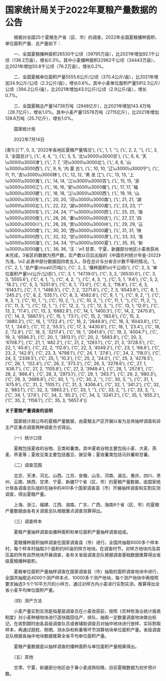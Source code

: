 # 国家统计局关于2022年夏粮产量数据的公告

　　根据对全国25个夏粮生产省（区、市）的调查，2022年全国夏粮播种面积、单位面积产量、总产量如下：

　　一、全国夏粮播种面积26530千公顷（39795万亩），比2021年增加92.1千公顷（138.2万亩），增长0.3%。其中小麦播种面积22962千公顷（34443万亩），比2021年增加50.8千公顷（76.2万亩），增长0.2%。

　　二、全国夏粮单位面积产量5555.6公斤/公顷（370.4公斤/亩），比2021年增加34.9公斤/公顷（2.3公斤/亩），增长0.6%。其中小麦单位面积产量5912.3公斤/公顷（394.2公斤/亩），比2021年增加43.0公斤/公顷（2.9公斤/亩），增长0.7%。

　　三、全国夏粮总产量14739万吨（2948亿斤），比2021年增加143.4万吨（28.7亿斤），增长1.0%。其中小麦产量13576万吨（2715亿斤），比2021年增加128.6万吨（25.7亿斤），增长1.0%。

　　国家统计局 

　　2022年7月14日

[表1]
[('T', 0, 3, '2022年各地区夏粮产量情况'), ('L', 1, 1, ''), ('L', 2, 2, ''), ('L', 3, 3, '全国总计'), ('L', 4, 4, ''), ('L', 5, 5, '北\u3000\u3000京'), ('L', 6, 6, '天\u3000\u3000津'), ('L', 7, 7, '河\u3000\u3000北'), ('L', 8, 8, '山\u3000\u3000西'), ('L', 9, 9, '内 蒙 古'), ('L', 10, 10, '辽\u3000\u3000宁'), ('L', 11, 11, '吉\u3000\u3000林'), ('L', 12, 12, '黑 龙 江'), ('L', 13, 13, '上\u3000\u3000海'), ('L', 14, 14, '江\u3000\u3000苏'), ('L', 15, 15, '浙\u3000\u3000江'), ('L', 16, 16, '安\u3000\u3000徽'), ('L', 17, 17, '福\u3000\u3000建'), ('L', 18, 18, '江\u3000\u3000西'), ('L', 19, 19, '山\u3000\u3000东'), ('L', 20, 20, '河\u3000\u3000南'), ('L', 21, 21, '湖\u3000\u3000北'), ('L', 22, 22, '湖\u3000\u3000南'), ('L', 23, 23, '广\u3000\u3000东'), ('L', 24, 24, '广\u3000\u3000西'), ('L', 25, 25, '海\u3000\u3000南'), ('L', 26, 26, '重\u3000\u3000庆'), ('L', 27, 27, '四\u3000\u3000川'), ('L', 28, 28, '贵\u3000\u3000州'), ('L', 29, 29, '云\u3000\u3000南'), ('L', 30, 30, '西\u3000\u3000藏'), ('L', 31, 31, '陕\u3000\u3000西'), ('L', 32, 32, '甘\u3000\u3000肃'), ('L', 33, 33, '青\u3000\u3000海'), ('L', 34, 34, '宁\u3000\u3000夏'), ('L', 35, 35, '新\u3000\u3000疆'), ('L', 36, 36, '注：\n1.甘肃、宁夏、新疆部分地区小麦收获尚未完成，3省区的数据为预产数，实产数以日后出版的《中国农村统计年鉴-2022》为准。\n2.此表中部分数据因四舍五入，存在总计与分省合计数不等的情况。'), ('C', 2, 1, '总产量\n\xa0(万吨)'), ('C', 2, 2, '播种面积\n(千公顷)'), ('C', 2, 3, '单位面积产量\n(公斤/公顷)'), ('C', 3, 1, '14739.0'), ('C', 3, 2, '26530.0'), ('C', 3, 3, '5555.6'), ('C', 4, 1, ''), ('C', 4, 2, ''), ('C', 4, 3, ''), ('C', 5, 1, '9.6'), ('C', 5, 2, '18.2'), ('C', 5, 3, '5251.9'), ('C', 6, 1, '73.0'), ('C', 6, 2, '118.8'), ('C', 6, 3, '6143.1'), ('C', 7, 1, '1486.5'), ('C', 7, 2, '2271.6'), ('C', 7, 3, '6543.6'), ('C', 8, 1, '245.2'), ('C', 8, 2, '535.1'), ('C', 8, 3, '4582.8'), ('C', 9, 1, ''), ('C', 9, 2, ''), ('C', 9, 3, ''), ('C', 10, 1, ''), ('C', 10, 2, ''), ('C', 10, 3, ''), ('C', 11, 1, ''), ('C', 11, 2, ''), ('C', 11, 3, ''), ('C', 12, 1, ''), ('C', 12, 2, ''), ('C', 12, 3, ''), ('C', 13, 1, '12.0'), ('C', 13, 2, '17.4'), ('C', 13, 3, '6882.8'), ('C', 14, 1, '1400.3'), ('C', 14, 2, '2470.8'), ('C', 14, 3, '5667.5'), ('C', 15, 1, '73.1'), ('C', 15, 2, '183.6'), ('C', 15, 3, '3980.2'), ('C', 16, 1, '1722.4'), ('C', 16, 2, '2849.9'), ('C', 16, 3, '6043.6'), ('C', 17, 1, '24.6'), ('C', 17, 2, '55.5'), ('C', 17, 3, '4430.6'), ('C', 18, 1, '23.4'), ('C', 18, 2, '72.8'), ('C', 18, 3, '3217.4'), ('C', 19, 1, '2641.6'), ('C', 19, 2, '4004.7'), ('C', 19, 3, '6596.3'), ('C', 20, 1, '3813.1'), ('C', 20, 2, '5683.8'), ('C', 20, 3, '6708.7'), ('C', 21, 1, '482.2'), ('C', 21, 2, '1293.1'), ('C', 21, 3, '3728.5'), ('C', 22, 1, '45.6'), ('C', 22, 2, '112.6'), ('C', 22, 3, '4049.2'), ('C', 23, 1, '68.6'), ('C', 23, 2, '142.9'), ('C', 23, 3, '4798.1'), ('C', 24, 1, '27.6'), ('C', 24, 2, '118.0'), ('C', 24, 3, '2338.5'), ('C', 25, 1, '10.3'), ('C', 25, 2, '24.0'), ('C', 25, 3, '4278.5'), ('C', 26, 1, '122.4'), ('C', 26, 2, '373.3'), ('C', 26, 3, '3278.6'), ('C', 27, 1, '436.7'), ('C', 27, 2, '1105.8'), ('C', 27, 3, '3949.4'), ('C', 28, 1, '257.6'), ('C', 28, 2, '866.4'), ('C', 28, 3, '2973.1'), ('C', 29, 1, '263.7'), ('C', 29, 2, '980.3'), ('C', 29, 3, '2689.8'), ('C', 30, 1, ''), ('C', 30, 2, ''), ('C', 30, 3, ''), ('C', 31, 1, '475.9'), ('C', 31, 2, '1105.1'), ('C', 31, 3, '4306.4'), ('C', 32, 1, '341.2'), ('C', 32, 2, '883.1'), ('C', 32, 3, '3863.2'), ('C', 33, 1, ''), ('C', 33, 2, ''), ('C', 33, 3, ''), ('C', 34, 1, '27.6'), ('C', 34, 2, '85.2'), ('C', 34, 3, '3241.2'), ('C', 35, 1, '655.2'), ('C', 35, 2, '1158.1'), ('C', 35, 3, '5657.4')]

**关于夏粮产量调查的说明**

　　国家统计局公布的夏粮产量数据，由夏粮主产区开展以省为总体抽样调查和非主产区重点调查两种调查方式得出。

　　（一）统计口径

　　夏粮包括夏收的谷物、豆类和薯类。其中夏收谷物主要包括小麦、大麦、燕麦、荞麦等；夏收豆类主要包括蚕豆、豌豆等；夏收薯类包括马铃薯和甘薯。

　　（二）调查范围

　　北京、天津、河北、山西、江苏、安徽、山东、河南、湖北、重庆、四川、贵州、云南、陕西、甘肃、宁夏、新疆17个省（区、市）的夏粮产量数据，由国家统计局各调查总队组织在抽中的400多个国家调查县（市）开展抽样调查和实割实测调查，得出夏粮产量。

　　上海、浙江、福建、江西、湖南、广东、广西、海南8个省（区、市）的夏粮产量数据由各有关调查总队根据重点调查测算得出。

　　（三）调查样本

　　夏粮产量抽样调查由播种面积和单位面积产量抽样调查组成。

　　夏粮播种面积抽样调查在国家调查县（市）进行。全国共抽取6000多个样本村，每个样本村抽取3个面积约60亩的样方地块。在调查时节，对样方地块内及其压盖的所有自然地块开展调查，各有关省级调查总队根据调查基础数据推算得出省级夏粮播种面积。

　　夏粮单位面积产量抽样调查在国家调查县（市）抽取的面积调查地块中进行，全国共抽取近4000个测产样本点、10000多个测产地块，每个测产地块中再按照要求抽选3-5个10平方尺的小样方，通过对样方内小麦进行实割实测，推算得出全省小麦平均单位面积产量。

　　（四）测产方法

　　小麦产量实割实测是指基层调查员在小麦收获前，按照《农林牧渔业统计报表制度》对小麦种植地块进行逐块踏田估产、排队，抽取一定数量调查地块做出标记，在收割期时由各县级调查队员或者辅助调查员对抽中地块进行放样、实际割取样本，再通过脱粒、晾晒、测水杂和称重等环节测算地块单位面积产量。省级调查总队根据各抽中地块数据推算全省平均单位面积产量。

　　夏粮产量数据是以抽样调查的播种面积与单位面积产量相乘得出。

　　（五）其他

　　甘肃、宁夏、新疆部分地区由于春小麦成熟较晚，目前夏粮数据为初步预计数。